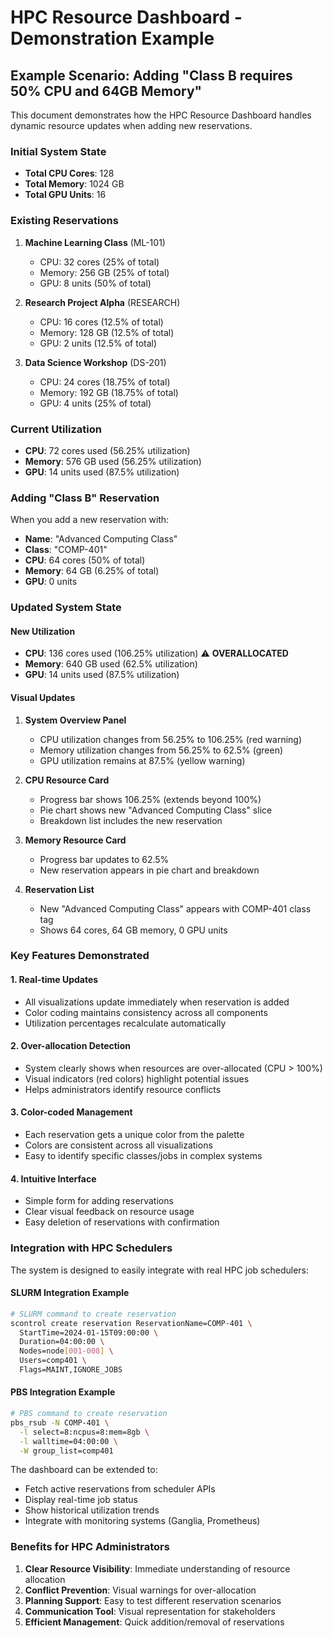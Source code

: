 # HPC Resource Dashboard - Demonstration Example

## Example Scenario: Adding "Class B requires 50% CPU and 64GB Memory"

This document demonstrates how the HPC Resource Dashboard handles dynamic resource updates when adding new reservations.

### Initial System State
- **Total CPU Cores**: 128
- **Total Memory**: 1024 GB  
- **Total GPU Units**: 16

### Existing Reservations
1. **Machine Learning Class** (ML-101)
   - CPU: 32 cores (25% of total)
   - Memory: 256 GB (25% of total)
   - GPU: 8 units (50% of total)

2. **Research Project Alpha** (RESEARCH)
   - CPU: 16 cores (12.5% of total)
   - Memory: 128 GB (12.5% of total)
   - GPU: 2 units (12.5% of total)

3. **Data Science Workshop** (DS-201)
   - CPU: 24 cores (18.75% of total)
   - Memory: 192 GB (18.75% of total)
   - GPU: 4 units (25% of total)

### Current Utilization
- **CPU**: 72 cores used (56.25% utilization)
- **Memory**: 576 GB used (56.25% utilization)
- **GPU**: 14 units used (87.5% utilization)

### Adding "Class B" Reservation

When you add a new reservation with:
- **Name**: "Advanced Computing Class"
- **Class**: "COMP-401"
- **CPU**: 64 cores (50% of total)
- **Memory**: 64 GB (6.25% of total)
- **GPU**: 0 units

### Updated System State

#### New Utilization
- **CPU**: 136 cores used (106.25% utilization) ⚠️ **OVERALLOCATED**
- **Memory**: 640 GB used (62.5% utilization)
- **GPU**: 14 units used (87.5% utilization)

#### Visual Updates
1. **System Overview Panel**
   - CPU utilization changes from 56.25% to 106.25% (red warning)
   - Memory utilization changes from 56.25% to 62.5% (green)
   - GPU utilization remains at 87.5% (yellow warning)

2. **CPU Resource Card**
   - Progress bar shows 106.25% (extends beyond 100%)
   - Pie chart shows new "Advanced Computing Class" slice
   - Breakdown list includes the new reservation

3. **Memory Resource Card**
   - Progress bar updates to 62.5%
   - New reservation appears in pie chart and breakdown

4. **Reservation List**
   - New "Advanced Computing Class" appears with COMP-401 class tag
   - Shows 64 cores, 64 GB memory, 0 GPU units

### Key Features Demonstrated

#### 1. Real-time Updates
- All visualizations update immediately when reservation is added
- Color coding maintains consistency across all components
- Utilization percentages recalculate automatically

#### 2. Over-allocation Detection
- System clearly shows when resources are over-allocated (CPU > 100%)
- Visual indicators (red colors) highlight potential issues
- Helps administrators identify resource conflicts

#### 3. Color-coded Management
- Each reservation gets a unique color from the palette
- Colors are consistent across all visualizations
- Easy to identify specific classes/jobs in complex systems

#### 4. Intuitive Interface
- Simple form for adding reservations
- Clear visual feedback on resource usage
- Easy deletion of reservations with confirmation

### Integration with HPC Schedulers

The system is designed to easily integrate with real HPC job schedulers:

#### SLURM Integration Example
```bash
# SLURM command to create reservation
scontrol create reservation ReservationName=COMP-401 \
  StartTime=2024-01-15T09:00:00 \
  Duration=04:00:00 \
  Nodes=node[001-008] \
  Users=comp401 \
  Flags=MAINT,IGNORE_JOBS
```

#### PBS Integration Example
```bash
# PBS command to create reservation
pbs_rsub -N COMP-401 \
  -l select=8:ncpus=8:mem=8gb \
  -l walltime=04:00:00 \
  -W group_list=comp401
```

The dashboard can be extended to:
- Fetch active reservations from scheduler APIs
- Display real-time job status
- Show historical utilization trends
- Integrate with monitoring systems (Ganglia, Prometheus)

### Benefits for HPC Administrators

1. **Clear Resource Visibility**: Immediate understanding of resource allocation
2. **Conflict Prevention**: Visual warnings for over-allocation
3. **Planning Support**: Easy to test different reservation scenarios
4. **Communication Tool**: Visual representation for stakeholders
5. **Efficient Management**: Quick addition/removal of reservations
